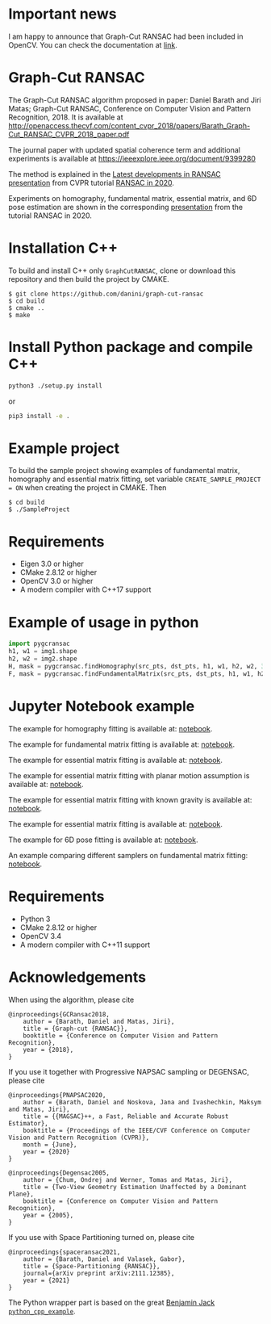 # Important news

I am happy to announce that Graph-Cut RANSAC had been included in OpenCV.
You can check the documentation at [link](https://docs.opencv.org/4.5.2/d1/df1/md__build_master-contrib_docs-lin64_opencv_doc_tutorials_calib3d_usac.html).

# Graph-Cut RANSAC

The Graph-Cut RANSAC algorithm proposed in paper: Daniel Barath and Jiri Matas; Graph-Cut RANSAC, Conference on Computer Vision and Pattern Recognition, 2018. 
It is available at http://openaccess.thecvf.com/content_cvpr_2018/papers/Barath_Graph-Cut_RANSAC_CVPR_2018_paper.pdf

The journal paper with updated spatial coherence term and additional experiments is available at https://ieeexplore.ieee.org/document/9399280

The method is explained in the [Latest developments in RANSAC presentation](https://www.youtube.com/watch?v=Nfd9dzeSSG8&feature=youtu.be) from CVPR tutorial [RANSAC in 2020](http://cmp.felk.cvut.cz/cvpr2020-ransac-tutorial/).

Experiments on homography, fundamental matrix, essential matrix, and 6D pose estimation are shown in the corresponding [presentation](https://www.youtube.com/watch?v=igRydL72160&feature=youtu.be) from the tutorial RANSAC in 2020.

# Installation C++

To build and install C++ only `GraphCutRANSAC`, clone or download this repository and then build the project by CMAKE. 
```shell
$ git clone https://github.com/danini/graph-cut-ransac
$ cd build
$ cmake ..
$ make
```

# Install Python package and compile C++

```bash
python3 ./setup.py install
```

or

```bash
pip3 install -e .
```


# Example project

To build the sample project showing examples of fundamental matrix, homography and essential matrix fitting, set variable `CREATE_SAMPLE_PROJECT = ON` when creating the project in CMAKE. 
Then 
```shell
$ cd build
$ ./SampleProject
```

# Requirements

- Eigen 3.0 or higher
- CMake 2.8.12 or higher
- OpenCV 3.0 or higher
- A modern compiler with C++17 support


# Example of usage in python

```python
import pygcransac
h1, w1 = img1.shape
h2, w2 = img2.shape
H, mask = pygcransac.findHomography(src_pts, dst_pts, h1, w1, h2, w2, 3.0)
F, mask = pygcransac.findFundamentalMatrix(src_pts, dst_pts, h1, w1, h2, w2, 3.0)

```

# Jupyter Notebook example

The example for homography fitting is available at: [notebook](examples/example_homography.ipynb).

The example for fundamental matrix fitting is available at: [notebook](examples/example_fundamental_matrix.ipynb).

The example for essential matrix fitting is available at: [notebook](examples/example_essential_matrix.ipynb).

The example for essential matrix fitting with planar motion assumption is available at: [notebook](examples/example_planar_essential_matrix.ipynb).

The example for essential matrix fitting with known gravity is available at: [notebook](examples/example_gravity_essential_matrix.ipynb).

The example for essential matrix fitting is available at: [notebook](examples/example_essential_matrix.ipynb).
 
The example for 6D pose fitting is available at: [notebook](examples/example_absolute_pose.ipynb).
 
An example comparing different samplers on fundamental matrix fitting: [notebook](examples/example_samplers.ipynb).

# Requirements

- Python 3
- CMake 2.8.12 or higher
- OpenCV 3.4
- A modern compiler with C++11 support

# Acknowledgements

When using the algorithm, please cite

```
@inproceedings{GCRansac2018,
	author = {Barath, Daniel and Matas, Jiri},
	title = {Graph-cut {RANSAC}},
	booktitle = {Conference on Computer Vision and Pattern Recognition},
	year = {2018},
}

```

If you use it together with Progressive NAPSAC sampling or DEGENSAC, please cite 

```
@inproceedings{PNAPSAC2020,
	author = {Barath, Daniel and Noskova, Jana and Ivashechkin, Maksym and Matas, Jiri},
	title = {{MAGSAC}++, a Fast, Reliable and Accurate Robust Estimator},
	booktitle = {Proceedings of the IEEE/CVF Conference on Computer Vision and Pattern Recognition (CVPR)},
	month = {June},
	year = {2020}
}

@inproceedings{Degensac2005,
	author = {Chum, Ondrej and Werner, Tomas and Matas, Jiri},
	title = {Two-View Geometry Estimation Unaffected by a Dominant Plane},
	booktitle = {Conference on Computer Vision and Pattern Recognition},
	year = {2005},
}

```

If you use with Space Partitioning turned on, please cite

```
@inproceedings{spaceransac2021,
	author = {Barath, Daniel and Valasek, Gabor},
	title = {Space-Partitioning {RANSAC}},
	journal={arXiv preprint arXiv:2111.12385},
	year = {2021}
}

```

The Python wrapper part is based on the great [Benjamin Jack `python_cpp_example`](https://github.com/benjaminjack/python_cpp_example).
